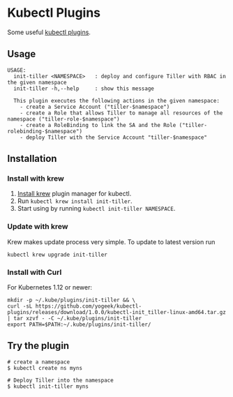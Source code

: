 # Kubectl Plugins

Some useful [kubectl plugins](https://kubernetes.io/docs/tasks/extend-kubectl/kubectl-plugins/).

## Usage

```shell
USAGE:
  init-tiller <NAMESPACE>   : deploy and configure Tiller with RBAC in the given namespace
  init-tiller -h,--help     : show this message

  This plugin executes the following actions in the given namespace:
    - create a Service Account ("tiller-$namespace")
    - create a Role that allows Tiller to manage all resources of the namespace ("tiller-role-$namespace")
    - create a RoleBinding to link the SA and the Role ("tiller-rolebinding-$namespace")
    - deploy Tiller with the Service Account "tiller-$namespace"
```

## Installation

### Install with krew

1. [Install krew](https://github.com/GoogleContainerTools/krew) plugin manager for kubectl.
2. Run `kubectl krew install init-tiller`.
3. Start using by running `kubectl init-tiller NAMESPACE`.

### Update with krew

Krew makes update process very simple. To update to latest version run

```shell
kubectl krew upgrade init-tiller
```

### Install with Curl

For Kubernetes 1.12 or newer:

```shell
mkdir -p ~/.kube/plugins/init-tiller && \
curl -sL https://github.com/yogeek/kubectl-plugins/releases/download/1.0.0/kubectl-init_tiller-linux-amd64.tar.gz | tar xzvf - -C ~/.kube/plugins/init-tiller
export PATH=$PATH:~/.kube/plugins/init-tiller/
```

## Try the plugin

```shell
# create a namespace
$ kubectl create ns myns

# Deploy Tiller into the namespace
$ kubectl init-tiller myns

```